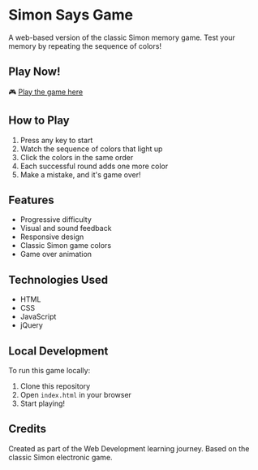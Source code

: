 # Simon Says Game

A web-based version of the classic Simon memory game. Test your memory by repeating the sequence of colors!

## Play Now!
🎮 [Play the game here](https://tacocat405583.github.io/SimomSays/)

## How to Play
1. Press any key to start
2. Watch the sequence of colors that light up
3. Click the colors in the same order
4. Each successful round adds one more color
5. Make a mistake, and it's game over!

## Features
- Progressive difficulty
- Visual and sound feedback
- Responsive design
- Classic Simon game colors
- Game over animation

## Technologies Used
- HTML
- CSS
- JavaScript
- jQuery

## Local Development
To run this game locally:
1. Clone this repository
2. Open `index.html` in your browser
3. Start playing!

## Credits
Created as part of the Web Development learning journey. Based on the classic Simon electronic game. 